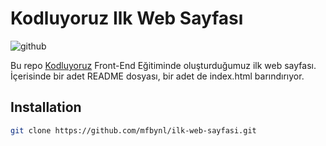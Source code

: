 # Kodluyoruz Ilk Web Sayfası

![github](https://www.bilgeweb.com.tr/assets/images/product/product/web-tasarimi-nedir-ne-ise-yarar.jpg)

Bu repo [Kodluyoruz](https://www.kodluyoruz.org) Front-End Eğitiminde oluşturduğumuz ilk web sayfası. İçerisinde bir adet README dosyası, bir adet de index.html barındırıyor.

## Installation

```bash
git clone https://github.com/mfbynl/ilk-web-sayfasi.git
```